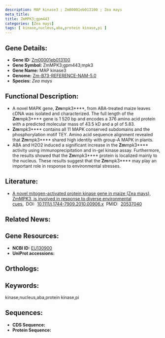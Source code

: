 ```yaml
---
description: MAP kinase3 ; Zm00001eb013100 ; Zea mays
meta_title:
title: ZmMPK3;gpm443
categories: [Zea mays]
tags: [ kinase,nucleus,aba,protein kinase,pi ]
---
```


## Gene Details:
- **Gene ID:**	[Zm00001eb013100]()
- **Gene Symbol:** ZmMPK3;gpm443;mpk3
- **Gene Name:** MAP kinase3
- **Genome:** [Zm-B73-REFERENCE-NAM-5.0]()
- **Species:** *Zea mays*

## Functional Description:
   - A novel MAPK gene, **Zm**mpk3****, from ABA-treated maize leaves cDNA was isolated and characterized. The full length of the **Zm**mpk3**** gene is 1 520 bp and encodes a 376 amino acid protein with a predicted molecular mass of 43.5 kD and a pI of 5.83.
   - **Zm**mpk3**** contains all 11 MAPK conserved subdomains and the phosphorylation motif TEY. Amino acid sequence alignment revealed that **Zm**mpk3**** shared high identity with group-A MAPK in plants.
   - ABA and H2O2 induced a significant increase in the **Zm**mpk3**** activity using immunoprecipitation and in-gel kinase assay. Furthermore, the results showed that the **Zm**mpk3**** protein is localized mainly to the nucleus. These results suggest that the **Zm**mpk3**** may play an important role in response to environmental stresses.

## Literature:
   - [A novel mitogen-activated protein kinase gene in maize (Zea mays), ZmMPK3, is involved in response to diverse environmental cues.]( https://onlinelibrary.wiley.com/doi/10.1111/j.1744-7909.2010.00906.x)&nbsp;&nbsp;DOI:&nbsp;&nbsp;[10.1111/j.1744-7909.2010.00906.x](https://onlinelibrary.wiley.com/doi/10.1111/j.1744-7909.2010.00906.x)&nbsp;&nbsp;PMID:&nbsp;&nbsp;[20537040](https://pubmed.ncbi.nlm.nih.gov/20537040/)

## Related News:

## Gene Resources:
- **NCBI ID:** [EU130900](https://www.ncbi.nlm.nih.gov/gene/?term=EU130900)
- **UniProt accessions:** [](https://www.uniprot.org/uniprotkb//entry)

## Orthologs:

## Keywords:
kinase,nucleus,aba,protein kinase,pi

## Sequences:
- **CDS Sequence:**
- **Protein Sequence:**
